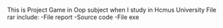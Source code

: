 This is Project Game in Oop subject when I study in Hcmus University
 File rar include:
       -File report
       -Source code
       -File exe
